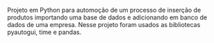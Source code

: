 Projeto em Python para automoção de um processo de inserção de produtos importando uma base de dados e adicionando em banco de dados de uma empresa.
Nesse projeto foram usados as bibliotecas pyautogui, time e pandas.
